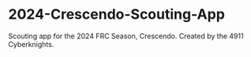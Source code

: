 # 2024-Crescendo-Scouting-App

Scouting app for the 2024 FRC Season, Crescendo. Created by the 4911 Cyberknights.
